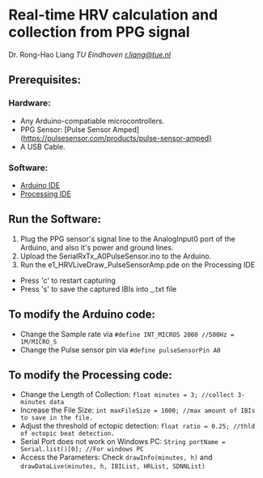 # Real-time HRV calculation and collection from PPG signal
Dr. Rong-Hao Liang 
*TU Eindhoven* 
*r.liang@tue.nl*

## Prerequisites:

### Hardware:
- Any Arduino-compatiable microcontrollers.
- PPG Sensor: [Pulse Sensor Amped](https://pulsesensor.com/products/pulse-sensor-amped}
- A USB Cable.

### Software:
- [Arduino IDE](https://www.arduino.cc/)
- [Processing IDE](https://processing.org/)

## Run the Software:
1. Plug the PPG sensor's signal line to the AnalogInput0 port of the Arduino, and also it's power and ground lines.
2. Upload the SerialRxTx_A0PulseSensor.ino to the Arduino.
3. Run the e1_HRVLiveDraw_PulseSensorAmp.pde on the Processing IDE
- Press 'c' to restart capturing
- Press 's' to save the captured IBIs into <date>_<time>.txt file

## To modify the Arduino code:
- Change the Sample rate via `#define INT_MICROS 2000 //500Hz = 1M/MICRO_S`
- Change the Pulse sensor pin via `#define pulseSensorPin A0`

## To modify the Processing code:
- Change the Length of Collection: `float minutes = 3; //collect 3-minutes data`
- Increase the File Size: `int maxFileSize = 1000; //max amount of IBIs to save in the file.`
- Adjust the threshold of ectopic detection: `float ratio = 0.25; //thld of ectopic beat detection.`
- Serial Port does not work on Windows PC: `String portName = Serial.list()[0]; //For windows PC`
- Access the Parameters: Check `drawInfo(minutes, h)` and `drawDataLive(minutes, h, IBIList, HRList, SDNNList)`








